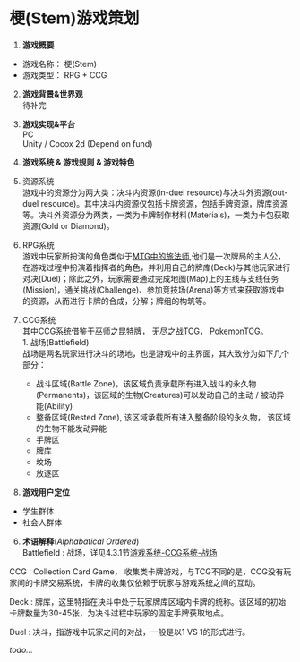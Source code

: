 # 梗(Stem)游戏策划

1. **游戏概要**

  - 游戏名称： 梗(Stem)
  - 游戏类型： RPG + CCG

2. **游戏背景&世界观**<br>
  待补完

3. **游戏实现&平台**<br>
  PC<br>
  Unity / Cocox 2d (Depend on fund)

4. **游戏系统 & 游戏规则 & 游戏特色**
  1. 资源系统<br>
  游戏中的资源分为两大类：决斗内资源(in-duel resource)与决斗外资源(out-duel resource)。其中决斗内资源仅包括卡牌资源，包括手牌资源，牌库资源等。决斗外资源分为两类，一类为卡牌制作材料(Materials)，一类为卡包获取资源(Gold or Diamond)。
  2. RPG系统<br>
  游戏中玩家所扮演的角色类似于[MTG中的旅法师](https://magic.wizards.com/en/story/planeswalkers),他们是一次牌局的主人公，在游戏过程中扮演着指挥者的角色，并利用自己的牌库(Deck)与其他玩家进行对决(Duel)；除此之外，玩家需要通过完成地图(Map)上的主线与支线任务(Mission)，通关挑战(Challenge)、参加竞技场(Arena)等方式来获取游戏中的资源，从而进行卡牌的合成，分解；牌组的构筑等。
  3. CCG系统<br>
  其中CCG系统借鉴于[巫师之昆特牌](https://www.playgwent.cn/index)，
  [无尽之战TCG](http://store.steampowered.com/app/257730/Infinity_Wars_Animated_Trading_Card_Game/)， [PokemonTCG](https://www.pokemon.com/us/pokemon-tcg/play-online/)。<br>
    1. <a name="battlefield"></a>战场(Battlefield)<br>
  战场是两名玩家进行决斗的场地，也是游戏中的主界面，其大致分为如下几个部分：<br>
        * 战斗区域(Battle Zone)，该区域负责承载所有进入战斗的永久物(Permanents)，该区域的生物(Creatures)可以发动自己的主动 / 被动异能(Ability)
        * 整备区域(Rested Zone), 该区域承载所有进入整备阶段的永久物， 该区域的生物不能发动异能
        * 手牌区
        * 牌库
        * 坟场
        * 放逐区

5. **游戏用户定位**  
  * 学生群体
  * 社会人群体

6. **术语解释**(*Alphabatical Ordered*)  
  Battlefield : 战场，详见4.3.1节[游戏系统-CCG系统-战场](#battlefield)

  CCG : Collection Card Game， 收集类卡牌游戏，与TCG不同的是，CCG没有玩家间的卡牌交易系统，卡牌的收集仅依赖于玩家与游戏系统之间的互动。  

  Deck : 牌库，这里特指在决斗中处于玩家牌库区域内卡牌的统称。该区域的初始卡牌数量为30-45张，为决斗过程中玩家的固定手牌获取地点。

  Duel : 决斗，指游戏中玩家之间的对战，一般是以1 VS 1的形式进行。  

  *todo...*
